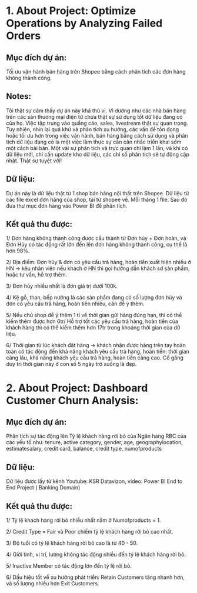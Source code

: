 # 1. About Project: Optimize Operations by Analyzing Failed Orders

## Mục đích dự án:
Tối ưu vận hành bán hàng trên Shopee bằng cách phân tích các đơn hàng không thành công.

## Notes:
Tôi thật sự cảm thấy dự án này khá thú vị. Vì dường như các nhà bán hàng trên các sàn thương mại điện tử chưa thật sự sử dụng tốt dữ liệu đang có của họ. Việc tập trung vào quẩng cáo, sales, livestream thật sự quan trọng. Tuy nhiên, nhìn lại quá khứ và phân tích xu hướng, các vấn đề tồn đọng hoặc tối ưu hơn trong việc vận hành, bán hàng bằng cách sử dụng và phân tích dữ liệu đang có là một việc làm thực sự cần cân nhắc triển khai sớm một cách bài bản. Một vài sự phân tích và trực quan chỉ làm 1 lần, và khi có dữ liệu mới, chỉ cần update kho dữ liệu, các chỉ số phân tích sẽ tự động cập nhật. Thật sự tuyệt vời!

## Dữ liệu:
Dự án này là dữ liệu thật từ 1 shop bán hàng nội thất trên Shopee.
Dữ liệu từ các file excel đơn hàng của shop, tải từ shopee về. Mỗi tháng 1 file. Sau đó đưa thư mục đơn hàng vào Power BI để phân tích.

## Kết quả thu được:
1/ Đơn hàng không thành công được cấu thành từ Đơn hủy + Đơn hoàn, và Đơn Hủy có tác động rất lớn đến lên đơn hàng không thành công, cụ thể là hơn 98%.

2/ Địa điểm: Đơn hủy & đơn có yêu cầu trả hàng, hoàn tiền xuất hiện nhiều ở HN → kêu nhân viên nếu khách ở HN thì gọi hướng dẫn khách sd sản phẩm, hoặc tư vấn, hỗ trợ thêm.

3/ Đơn hủy nhiều nhất là đơn giá trị dưới 100k.

4/ Kệ gỗ, than, bếp nướng  là các sản phẩm đang có số lượng đơn hủy và đơn có yêu cầu trả hàng, hoàn tiền nhiều, cần để ý thêm.

5/ Nếu chủ shop để ý thêm 1 tí về thời gian gửi hàng đúng hạn, thì có thể kiếm thêm được hơn 6tr/ Hỗ trợ tốt các yêu cầu trả hàng, hoàn tiền của khách hàng thì có thể kiếm thêm hơn 17tr trong khoảng thời gian của dữ liệu.

6/ Thời gian từ lúc khách đặt hàng → khách nhận được hàng trên tay hoàn toàn có tác động đến khả năng khách yêu cầu trả hàng, hoàn tiền: thời gian càng lâu, khả năng khách yêu cầu trả hàng, hoàn tiền càng cao. Cố gắng duy trì thời gian này ở con số 5 ngày trở xuống là đẹp.

# 2. About Project: Dashboard Customer Churn Analysis:
## Mục đích dự án:
Phân tích sự tác động lên Tỷ lệ khách hàng rời bỏ của Ngân hàng RBC của các yếu tố như: tenure, active category, gender, age, geographylocation, estimatesalary, credit card, balance, credit type, numofproducts

## Dữ liệu:
Dữ liệu được lấy từ kênh Youtube: KSR Datavizon, video: Power BI End to End Project ( Banking Domain)

## Kết quả thu được:
1/ Tỷ lệ khách hàng rời bỏ nhiều nhất nằm ở Numofproducts = 1.

2/ Credit Type = Fair và Poor chiếm tỷ lệ khách hàng rời bỏ cao nhất.

3/ Độ tuổi có tỷ lệ khách hàng rời bỏ cao là từ 40 - 50.

4/ Giới tính, vị trí, lương không tác động nhiều đến tỷ lệ khách hàng rời bỏ.

5/ Inactive Member có tác động lớn đến tỷ lệ rời bỏ.

6/ Dấu hiệu tốt về xu hướng phát triển: Retain Customers tăng nhanh hơn, và số lượng nhiều hơn Exit Customers.


